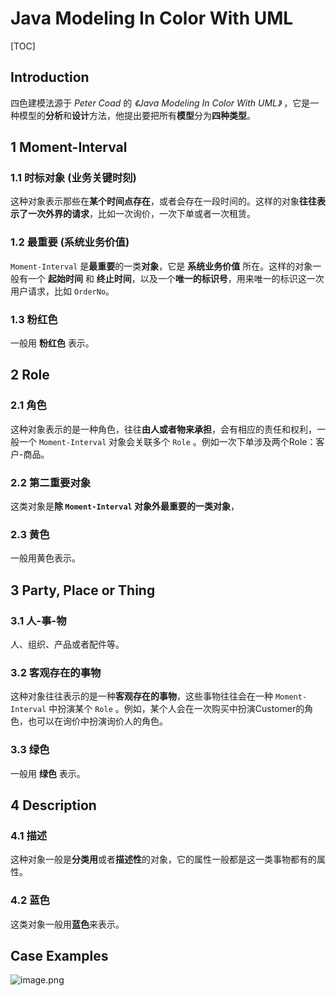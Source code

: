 # Java Modeling In Color With UML

[TOC]

## Introduction

四色建模法源于 *Peter Coad* 的 *《Java Modeling In Color With UML》* ，它是一种模型的**分析**和**设计**方法，他提出要把所有**模型**分为**四种类型**。

## 1 Moment-Interval

### 1.1 时标对象 (业务关键时刻)

这种对象表示那些在**某个时间点存在**，或者会存在一段时间的。这样的对象**往往表示了一次外界的请求**，比如一次询价，一次下单或者一次租赁。

### 1.2 最重要 (系统业务价值)

`Moment-Interval` 是**最重要**的一类**对象**，它是 **系统业务价值** 所在。这样的对象一般有一个 **起始时间** 和 **终止时间**，以及一个**唯一的标识号**，用来唯一的标识这一次用户请求，比如 `OrderNo`。

### 1.3 粉红色

一般用 **粉红色** 表示。

## 2 Role

### 2.1 角色

这种对象表示的是一种角色，往往**由人或者物来承担**，会有相应的责任和权利，一般一个 `Moment-Interval` 对象会关联多个 `Role` 。例如一次下单涉及两个Role：客户-商品。

### 2.2 第二重要对象

这类对象是**除 `Moment-Interval` 对象外最重要的一类对象**，

### 2.3 黄色

一般用黄色表示。

## 3 Party, Place or Thing

### 3.1 人-事-物

人、组织、产品或者配件等。

### 3.2 客观存在的事物

这种对象往往表示的是一种**客观存在的事物**，这些事物往往会在一种 `Moment-Interval` 中扮演某个 `Role` 。例如，某个人会在一次购买中扮演Customer的角色，也可以在询价中扮演询价人的角色。

### 3.3 绿色

一般用 **绿色** 表示。

## 4 Description

### 4.1 描述

这种对象一般是**分类用**或者**描述性**的对象，它的属性一般都是这一类事物都有的属性。

### 4.2 蓝色

这类对象一般用**蓝色**来表示。

## Case Examples

![image.png](https://fynotefile.oss-cn-zhangjiakou.aliyuncs.com/fynote/1463/1645535387000/a62918688af448ffaa2088b1b3d0306e.png)
